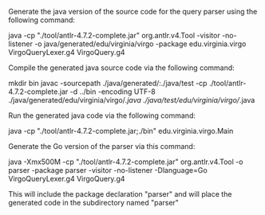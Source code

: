 Generate the java version of the source code for the query parser using the following command:

java -cp "./tool/antlr-4.7.2-complete.jar" org.antlr.v4.Tool -visitor -no-listener -o java/generated/edu/virginia/virgo  -package edu.virginia.virgo VirgoQueryLexer.g4 VirgoQuery.g4

Compile the generated java source code via the following command:
 
 mkdir bin
 javac -sourcepath ./java/generated/:./java/test -cp ./tool/antlr-4.7.2-complete.jar -d ../bin -encoding UTF-8  ./java/generated/edu/virginia/virgo/*.java ./java/test/edu/virginia/virgo/*.java

Run the generated java code via the following command:

 java -cp "./tool/antlr-4.7.2-complete.jar;./bin" edu.virginia.virgo.Main

Generate the Go version of the parser via this command:

java -Xmx500M -cp "./tool/antlr-4.7.2-complete.jar" org.antlr.v4.Tool -o parser -package parser -visitor -no-listener -Dlanguage=Go VirgoQueryLexer.g4 VirgoQuery.g4

This will include the package declaration "parser" and will place the generated code in the subdirectory named "parser" 

